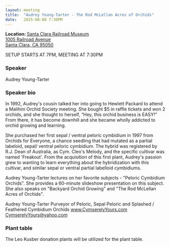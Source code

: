 ```yaml
---
layout: meeting
title:  "Audrey Young-Tarter - The Rod McLellan Acres of Orchids"
date:   2025-08-08 7:30PM
---
```

<b>Location: </b><a href = "https://maps.app.goo.gl/7Fe7Ghb5wu6cFojJ9">Santa Clara Railroad Museum<br/>
1005 Railroad Avenue<br/>
Santa Clara, CA 95050<br/>
</a>

SETUP STARTS AT 7PM, MEETING AT 7:30PM 

### Speaker <br/>
Audrey Young-Tarter 

### Speaker bio
In 1992, Audrey's cousin talked her into going to Hewlett Packard to attend a Malihini Orchid Society meeting.  She bought $5 in raffle tickets and won 2 orchids, and she thought to herself, “Hey, this orchid business is EASY!”  From there, it has become downhill and she became wholly addicted to orchid growing and learning.

She purchased her first sepal / ventral peloric cymbidium in 1997 from Orchids for Everyone, a chance seedling that had mutated as a partial labeloid, sepal/ ventral peloric cymbidium. The hybrid was registered by R.J. Dean of Australia, as Cym. Cleo's Melody, and the specific cultivar was named 'Freakout'. From the acquisition of this first plant, Audrey's passion grew to wanting to learn everything about the hybridization with this cultivar, and similar sepal or ventral partial labelloid cymbidiums.

Audrey Young-Tarter lectures on her favorite subjects - "Peloric Cymbidium Orchids". She provides a 60-minute slideshow presentation on this subject. She also speaks on "Backyard Orchid Growing" and "The Rod McLellan Acres of Orchids".


Audrey Young-Tarter
Purveyor of Peloric, Sepal Peloric and Splashed / Feathered Cymbidium Orchids
www.CymserelyYours.com 
CymserelyYours@yahoo.com


### Plant table
The Leo Kusber donation plants will be utilized for the plant table.
